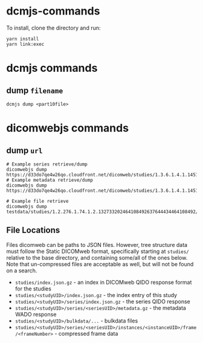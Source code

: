 # dcmjs-commands

To install, clone the directory and run:

```
yarn install
yarn link:exec
```

# dcmjs commands

## dump `filename`

```
dcmjs dump <part10file>
```

# dicomwebjs commands

## dump `url`

```
# Example series retrieve/dump
dicomwebjs dump https://d33do7qe4w26qo.cloudfront.net/dicomweb/studies/1.3.6.1.4.1.14519.5.2.1.4792.2001.105216574054253895819671475627/series
# Example metadata retrieve/dump
dicomwebjs dump https://d33do7qe4w26qo.cloudfront.net/dicomweb/studies/1.3.6.1.4.1.14519.5.2.1.4792.2001.105216574054253895819671475627/series/1.3.6.1.4.1.14519.5.2.1.4792.2001.323835191362867057104216682000/metadata

# Example file retrieve
dicomwebjs dump testdata/studies/1.2.276.1.74.1.2.132733202464108492637644434464108492/series/2.16.840.1.113883.3.8467.132733202477512857637644434477512857/metadata.gz
```

## File Locations
Files dicomweb can be paths to JSON files.  However, tree structure data must follow the Static DICOMweb format, specifically starting at `studies/` relative to the base directory, and containing some/all of the ones below.
Note that un-compressed files are acceptable as well, but will not be found on a search.

* `studies/index.json.gz` - an index in DICOMweb QIDO response format for the studies
* `studies/<studyUID>/index.json.gz` - the index entry of this study
* `studies/<studyUID>/series/index.json.gz` - the series QIDO response
* `studies/<studyUID>/series/<seriesUID>/metadata.gz` - the metadata WADO response
* `studies/<studyUID>/bulkdata/...` - bulkdata files
* `studies/<studyUID>/series/<seriesUID>/instances/<instanceUID>/frame/<frameNumber>` - compressed frame data
